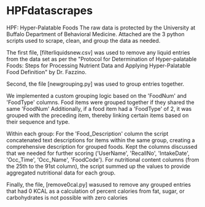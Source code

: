 # HPFdatascrapes

HPF: Hyper-Palatable Foods
The raw data is protected by the University at Buffalo Department of Behavioral Medicine. 
Attached are the 3 python scripts used to scrape, clean, and group the data as needed.

The first file, [filterliquidsnew.csv] was used to remove any liquid entries from the data set as per the "Protocol for Determination of Hyper-palatable Foods: Steps for Processing Nutrient Data and Applying Hyper-Palatable Food Definition" by Dr. Fazzino.

Second, the file [newgrouping.py] was used to group entries together.

We implemented a custom grouping logic based on the 'FoodNum' and 'FoodType' columns.
Food items were grouped together if they shared the same 'FoodNum'
Additionally, if a food item had a 'FoodType' of 2, it was grouped with the preceding item, thereby linking certain items based on their sequence and type.

Within each group:
For the 'Food_Description' column the script concatenated text descriptions for items within the same group, creating a comprehensive description for grouped foods.
Kept the columns discussed that we needed for further scoring ('UserName', 'RecallNo', 'IntakeDate', 'Occ_Time', 'Occ_Name', 'FoodCode').
For nutritional content columns (from the 25th to the 91st column), the script summed up the values to provide aggregated nutritional data for each group.

Finally, the file, [remove0cal.py] wasused to remove any grouped entries that had 0 KCAL as a calculation of percent calories from fat, sugar, or carbohydrates is not possible with zero calories

